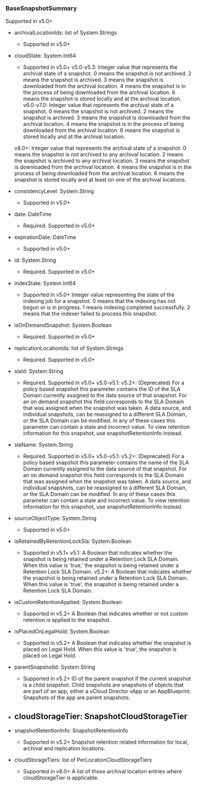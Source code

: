 ### BaseSnapshotSummary
Supported in v5.0+

- archivalLocationIds: list of System.Strings
  - Supported in v5.0+
- cloudState: System.Int64
  - Supported in v5.0+
  v5.0-v5.3: Integer value that represents the archival state of a snapshot. 0 means the snapshot is not archived. 2 means the snapshot is archived. 3 means the snapshot is downloaded from the archival location. 4 means the snapshot is in the process of being downloaded from the archival location. 6 means the snapshot is stored locally and at the archival location.
  v6.0-v7.0: Integer value that represents the archival state of a snapshot. 0 means the snapshot is not archived. 2 means the snapshot is archived. 3 means the snapshot is downloaded from the archival location. 4 means the snapshot is in the process of being downloaded from the archival location. 6 means the snapshot is stored locally and at the archival location.
  
  v8.0+: Integer value that represents the archival state of a snapshot. 0 means the snapshot is not archived to any archival location. 2 means the snapshot is archived to any archival location. 3 means the snapshot is downloaded from the archival location. 4 means the snapshot is in the process of being downloaded from the archival location. 6 means the snapshot is stored locally and at least on one of the archival locations.
- consistencyLevel: System.String
  - Supported in v5.0+
- date: DateTime
  - Required. Supported in v5.0+
- expirationDate: DateTime
  - Supported in v5.0+
- id: System.String
  - Required. Supported in v5.0+
- indexState: System.Int64
  - Supported in v5.0+
  Integer value representing the state of the indexing job for a snapshot. 0 means that the indexing has not begun or is in progress. 1 means indexing completed successfully. 2 means that the indexer failed to process this snapshot.
- isOnDemandSnapshot: System.Boolean
  - Required. Supported in v5.0+
- replicationLocationIds: list of System.Strings
  - Required. Supported in v5.0+
- slaId: System.String
  - Required. Supported in v5.0+
  v5.0-v5.1:
  v5.2+: (Deprecated) For a policy based snapshot this parameter contains the ID of the SLA Domain currently assigned to the data source of that snapshot. For an on demand snapshot this field corresponds to the SLA Domain that was assigned when the snapshot was taken. A data source, and individual snapshots, can be reassigned to a different SLA Domain, or the SLA Domain can be modified. In any of these cases this parameter can contain a stale and incorrect value. To view retention information for this snapshot, use snapshotRetentionInfo instead.
- slaName: System.String
  - Required. Supported in v5.0+
  v5.0-v5.1:
  v5.2+: (Deprecated) For a policy based snapshot this parameter contains the name of the SLA Domain currently assigned to the data source of that snapshot. For an on demand snapshot this field corresponds to the SLA Domain that was assigned when the snapshot was taken. A data source, and individual snapshots, can be reassigned to a different SLA Domain, or the SLA Domain can be modified. In any of these cases this parameter can contain a stale and incorrect value. To view retention information for this snapshot, use snapshotRetentionInfo instead.
- sourceObjectType: System.String
  - Supported in v5.0+
- isRetainedByRetentionLockSla: System.Boolean
  - Supported in v5.1+
  v5.1: A Boolean that indicates whether the snapshot is being retained under a Retention Lock SLA Domain. When this value is 'true,' the snapshot is being retained under a Retention Lock SLA Domain.
  v5.2+: A Boolean that indicates whether the snapshot is being retained under a Retention Lock SLA Domain. When this value is 'true', the snapshot is being retained under a Retention Lock SLA Domain.
- isCustomRetentionApplied: System.Boolean
  - Supported in v5.2+
  A Boolean that indicates whether or not custom retention is applied to the snapshot.
- isPlacedOnLegalHold: System.Boolean
  - Supported in v5.2+
  A Boolean that indicates whether the snapshot is placed on Legal Hold. When this value is 'true', the snapshot is placed on Legal Hold.
- parentSnapshotId: System.String
  - Supported in v5.2+
  ID of the parent snapshot if the current snapshot is a child snapshot. Child snapshots are snapshots of objects that are part of an app, either a vCloud Director vApp or an AppBlueprint. Snapshots of the app are parent snapshots.
- cloudStorageTier: SnapshotCloudStorageTier
  - 
- snapshotRetentionInfo: SnapshotRetentionInfo
  - Supported in v5.2+
  Snapshot retention related information for local, archival and replication locations.
- cloudStorageTiers: list of PerLocationCloudStorageTiers
  - Supported in v8.0+
  A list of those archival location entries where cloudStorageTier is applicable.
